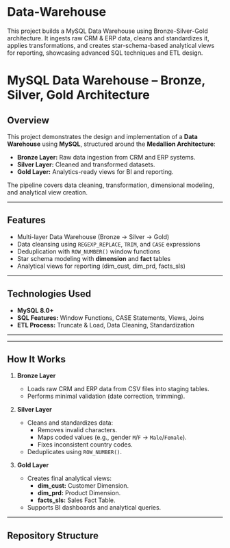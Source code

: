 # Data-Warehouse
This project builds a MySQL Data Warehouse using Bronze-Silver-Gold architecture. It ingests raw CRM &amp; ERP data, cleans and standardizes it, applies transformations, and creates star-schema-based analytical views for reporting, showcasing advanced SQL techniques and ETL design.

# MySQL Data Warehouse – Bronze, Silver, Gold Architecture

## Overview
This project demonstrates the design and implementation of a **Data Warehouse** using **MySQL**, structured around the **Medallion Architecture**:
- **Bronze Layer:** Raw data ingestion from CRM and ERP systems.
- **Silver Layer:** Cleaned and transformed datasets.
- **Gold Layer:** Analytics-ready views for BI and reporting.

The pipeline covers data cleaning, transformation, dimensional modeling, and analytical view creation.

---

## Features
- Multi-layer Data Warehouse (Bronze → Silver → Gold)
- Data cleansing using `REGEXP_REPLACE`, `TRIM`, and `CASE` expressions
- Deduplication with `ROW_NUMBER()` window functions
- Star schema modeling with **dimension** and **fact** tables
- Analytical views for reporting (dim_cust, dim_prd, facts_sls)

---

## Technologies Used
- **MySQL 8.0+**
- **SQL Features:** Window Functions, CASE Statements, Views, Joins
- **ETL Process:** Truncate & Load, Data Cleaning, Standardization

---

---

## How It Works
1. **Bronze Layer**
   - Loads raw CRM and ERP data from CSV files into staging tables.
   - Performs minimal validation (date correction, trimming).

2. **Silver Layer**
   - Cleans and standardizes data:
     - Removes invalid characters.
     - Maps coded values (e.g., gender `M`/`F` → `Male`/`Female`).
     - Fixes inconsistent country codes.
   - Deduplicates using `ROW_NUMBER()`.

3. **Gold Layer**
   - Creates final analytical views:
     - **dim_cust:** Customer Dimension.
     - **dim_prd:** Product Dimension.
     - **facts_sls:** Sales Fact Table.
   - Supports BI dashboards and analytical queries.

---


 

## Repository Structure

